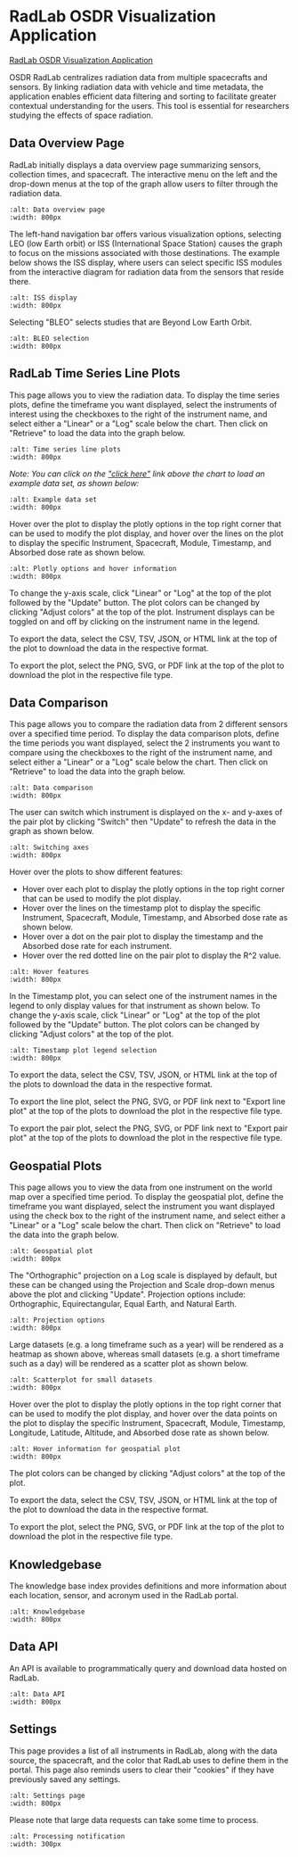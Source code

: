 # RadLab OSDR Visualization Application

[RadLab OSDR Visualization Application](https://visualization.osdr.nasa.gov/radlab/gui/data-overview/)

OSDR RadLab centralizes radiation data from multiple spacecrafts and sensors. By linking radiation data with vehicle and time metadata, the application enables efficient data filtering and sorting to facilitate greater contextual understanding for the users. This tool is essential for researchers studying the effects of space radiation.

## Data Overview Page

RadLab initially displays a data overview page summarizing sensors, collection times, and spacecraft. The interactive menu on the left and the drop-down menus at the top of the graph allow users to filter through the radiation data.

```{image} ../../_static/images/radlab-overview-page.png
:alt: Data overview page
:width: 800px
```

The left-hand navigation bar offers various visualization options, selecting LEO (low Earth orbit) or ISS (International Space Station) causes the graph to focus on the missions associated with those destinations. The example below shows the ISS display, where users can select specific ISS modules from the interactive diagram for radiation data from the sensors that reside there.

```{image} ../../_static/images/radlab-iss-display.png
:alt: ISS display
:width: 800px
```

Selecting "BLEO" selects studies that are Beyond Low Earth Orbit.

```{image} ../../_static/images/radlab-bleo-studies.png
:alt: BLEO selection
:width: 800px
```

## RadLab Time Series Line Plots

This page allows you to view the radiation data. To display the time series plots, define the timeframe you want displayed, select the instruments of interest using the checkboxes to the right of the instrument name, and select either a "Linear" or a "Log" scale below the chart. Then click on "Retrieve" to load the data into the graph below.

```{image} ../../_static/images/radlab-time-series-line-plot.png
:alt: Time series line plots
:width: 800px
```

*Note: You can click on the ["click here"](https://visualization.osdr.nasa.gov/radlab/gui/time-series-plots/#timestamp%3E=2022-03-01T00%3A00&timestamp%3C=2022-03-02T00%3A00&instrument_id=DosTel1%7CDosTel2%7CLidal%7CREM-Lid&absorbed_dose_rate=&plotScale=log&plotScaleLP=log&plotScalePP=log&projection=orthographic&instrumentX=Lidal&instrumentY=REM-Lid) link above the chart to load an example data set, as shown below:*

```{image} ../../_static/images/radlab-time-series-plot.png
:alt: Example data set
:width: 800px
```

Hover over the plot to display the plotly options in the top right corner that can be used to modify the plot display, and hover over the lines on the plot to display the specific Instrument, Spacecraft, Module, Timestamp, and Absorbed dose rate as shown below.

```{image} ../../_static/images/radlab-time-series-plot-export.png
:alt: Plotly options and hover information
:width: 800px
```

To change the y-axis scale, click "Linear" or "Log" at the top of the plot followed by the "Update" button. The plot colors can be changed by clicking "Adjust colors" at the top of the plot. Instrument displays can be toggled on and off by clicking on the instrument name in the legend.

To export the data, select the CSV, TSV, JSON, or HTML link at the top of the plot to download the data in the respective format.

To export the plot, select the PNG, SVG, or PDF link at the top of the plot to download the plot in the respective file type.

## Data Comparison

This page allows you to compare the radiation data from 2 different sensors over a specified time period. To display the data comparison plots, define the time periods you want displayed, select the 2 instruments you want to compare using the checkboxes to the right of the instrument name, and select either a "Linear" or a "Log" scale below the chart. Then click on "Retrieve" to load the data into the graph below.

```{image} ../../_static/images/radlab-data-comparison.png
:alt: Data comparison
:width: 800px
```

The user can switch which instrument is displayed on the x- and y-axes of the pair plot by clicking "Switch" then "Update" to refresh the data in the graph as shown below.

```{image} ../../_static/images/radlab-plot-axes.png
:alt: Switching axes
:width: 800px
```

Hover over the plots to show different features:

- Hover over each plot to display the plotly options in the top right corner that can be used to modify the plot display.
- Hover over the lines on the timestamp plot to display the specific Instrument, Spacecraft, Module, Timestamp, and Absorbed dose rate as shown below.
- Hover over a dot on the pair plot to display the timestamp and the Absorbed dose rate for each instrument.
- Hover over the red dotted line on the pair plot to display the R^2 value.

```{image} ../../_static/images/radlab-plot-hover-features.png
:alt: Hover features
:width: 800px
```

In the Timestamp plot, you can select one of the instrument names in the legend to only display values for that instrument as shown below. To change the y-axis scale, click "Linear" or "Log" at the top of the plot followed by the "Update" button. The plot colors can be changed by clicking "Adjust colors" at the top of the plot.

```{image} ../../_static/images/radlab-plot-instrument-selection.png
:alt: Timestamp plot legend selection
:width: 800px
```

To export the data, select the CSV, TSV, JSON, or HTML link at the top of the plots to download the data in the respective format.

To export the line plot, select the PNG, SVG, or PDF link next to "Export line plot" at the top of the plots to download the plot in the respective file type.

To export the pair plot, select the PNG, SVG, or PDF link next to "Export pair plot" at the top of the plots to download the plot in the respective file type.

## Geospatial Plots

This page allows you to view the data from one instrument on the world map over a specified time period. To display the geospatial plot, define the timeframe you want displayed, select the instrument you want displayed using the check box to the right of the instrument name, and select either a "Linear" or a "Log" scale below the chart. Then click on "Retrieve" to load the data into the graph below.

```{image} ../../_static/images/radlab-geospatial-plots.png
:alt: Geospatial plot
:width: 800px
```

The "Orthographic" projection on a Log scale is displayed by default, but these can be changed using the Projection and Scale drop-down menus above the plot and clicking "Update". Projection options include: Orthographic, Equirectangular, Equal Earth, and Natural Earth.

```{image} ../../_static/images/radlab-geospatial-heatmap.png
:alt: Projection options
:width: 800px
```

Large datasets (e.g. a long timeframe such as a year) will be rendered as a heatmap as shown above, whereas small datasets (e.g. a short timeframe such as a day) will be rendered as a scatter plot as shown below.

```{image} ../../_static/images/radlab-geospatial-scatter-plot.png
:alt: Scatterplot for small datasets
:width: 800px
```

Hover over the plot to display the plotly options in the top right corner that can be used to modify the plot display, and hover over the data points on the plot to display the specific Instrument, Spacecraft, Module, Timestamp, Longitude, Latitude, Altitude, and Absorbed dose rate as shown below.

```{image} ../../_static/images/radlab-geospatial-scatter-plot-export.png
:alt: Hover information for geospatial plot
:width: 800px
```

The plot colors can be changed by clicking "Adjust colors" at the top of the plot.

To export the data, select the CSV, TSV, JSON, or HTML link at the top of the plot to download the data in the respective format.

To export the plot, select the PNG, SVG, or PDF link at the top of the plot to download the plot in the respective file type.

## Knowledgebase

The knowledge base index provides definitions and more information about each location, sensor, and acronym used in the RadLab portal.

```{image} ../../_static/images/radlab-knowledge-base.png
:alt: Knowledgebase
:width: 800px
```

## Data API

An API is available to programmatically query and download data hosted on RadLab.

```{image} ../../_static/images/radlab-data-api.png
:alt: Data API
:width: 800px
```

## Settings

This page provides a list of all instruments in RadLab, along with the data source, the spacecraft, and the color that RadLab uses to define them in the portal. This page also reminds users to clear their "cookies" if they have previously saved any settings.

```{image} ../../_static/images/radlab-settings.png
:alt: Settings page
:width: 800px
```

Please note that large data requests can take some time to process.

```{image} ../../_static/images/radlab-requesting-data.png
:alt: Processing notification
:width: 300px
```